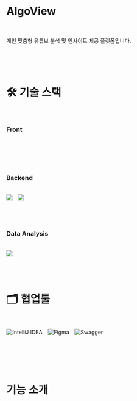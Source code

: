 # AlgoView
<br>

개인 맞춤형 유튜브 분석 및 인사이트 제공 플랫폼입니다.

<br>
<br>
<br>

# 🛠️ 기술 스택
<style>
  img {
    display: inline-block; /* 또는 inline */
    margin-right: 10px; /* 이미지 간의 간격 조정 */
  }
</style>

<br>

### Front

<br>
<br>
<br>
<br>

### Backend
<br>
<img src="https://img.shields.io/badge/Spring-6DB33F?style=for-the-badge&logo=Spring&logoColor=white">
<img src="https://img.shields.io/badge/springboot-6DB33F?style=for-the-badge&logo=springboot&logoColor=white">
<br>
<br>
<br>
<br>

### Data Analysis
<br>
<img src="https://img.shields.io/badge/Python-3776AB?style=for-the-badge&logo=Python&logoColor=white">
<br>
<br>
<br>
<br>

# 🗂️ 협업툴
<br>

![IntelliJ IDEA](https://img.shields.io/badge/IntelliJIDEA-000000.svg?style=for-the-badge&logo=intellij-idea&logoColor=white)
![Figma](https://img.shields.io/badge/figma-%23F24E1E.svg?style=for-the-badge&logo=figma&logoColor=white)
![Swagger](https://img.shields.io/badge/-Swagger-%23Clojure?style=for-the-badge&logo=swagger&logoColor=white)

<br>
<br>
<br>
<br>

# 기능 소개


